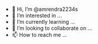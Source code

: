 - 👋 Hi, I’m @amrendra2234s
- 👀 I’m interested in ...
- 🌱 I’m currently learning ...
- 💞️ I’m looking to collaborate on ...
- 📫 How to reach me ...

<!---
amrendra2234s/amrendra2234s is a ✨ special ✨ repository because its `README.md` (this file) appears on your GitHub profile.
You can click the Preview link to take a look at your changes.
--->
